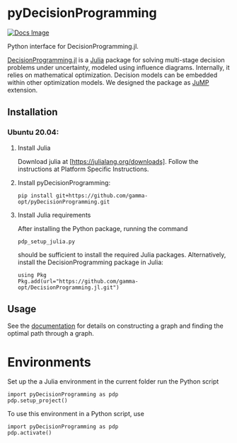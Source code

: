 # pyDecisionProgramming
[![Docs Image](https://img.shields.io/badge/docs-latest-blue.svg)](https://gamma-opt.github.io/pyDecisionProgramming/)

Python interface for DecisionProgramming.jl.

[DecisionProgramming.jl](https://github.com/gamma-opt/DecisionProgramming.jl)
is a [Julia](https://julialang.org/) package for solving
multi-stage decision problems under uncertainty, modeled
using influence diagrams. Internally, it relies on
mathematical optimization. Decision models can be embedded
within other optimization models. We designed the package
as [JuMP](https://jump.dev/) extension.

## Installation
### Ubuntu 20.04:

1. Install Julia

   Download julia at [https://julialang.org/downloads].
   Follow the instructions at Platform Specific
   Instructions.

2. Install pyDecisionProgramming:

   ```
   pip install git+https://github.com/gamma-opt/pyDecisionProgramming.git
   ```

3. Install Julia requirements

   After installing the Python package, running the command

   ```
   pdp_setup_julia.py
   ```

   should be sufficient to install the required Julia
   packages. Alternatively, install the DecisionProgramming
   package in Julia:

   ```
   using Pkg
   Pkg.add(url="https://github.com/gamma-opt/DecisionProgramming.jl.git")

   ```

## Usage

See the
[documentation](https://gamma-opt.github.io/pyDecisionProgramming/usage/)
for details on constructing a graph and finding the optimal
path through a graph.

# Environments

Set up the a Julia environment in the current folder run
the Python script
```
import pyDecisionProgramming as pdp
pdp.setup_project()
```

To use this environment in a Python script, use

```
import pyDecisionProgramming as pdp
pdp.activate()
```



